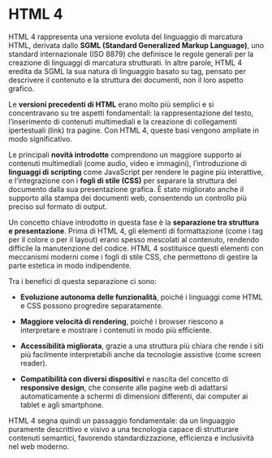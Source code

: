 # HTML 4
HTML 4 rappresenta una versione evoluta del linguaggio di marcatura HTML, derivata dallo **SGML (Standard Generalized Markup Language)**, uno standard internazionale (ISO 8879) che definisce le regole generali per la creazione di linguaggi di marcatura strutturati. In altre parole, HTML 4 eredita da SGML la sua natura di linguaggio basato su tag, pensato per descrivere il contenuto e la struttura dei documenti, non il loro aspetto grafico.

Le **versioni precedenti di HTML** erano molto più semplici e si concentravano su tre aspetti fondamentali: la rappresentazione del testo, l’inserimento di contenuti multimediali e la creazione di collegamenti ipertestuali (link) tra pagine. Con HTML 4, queste basi vengono ampliate in modo significativo.

Le principali **novità introdotte** comprendono un maggiore supporto ai contenuti multimediali (come audio, video e immagini), l’introduzione di **linguaggi di scripting** come JavaScript per rendere le pagine più interattive, e l’integrazione con i **fogli di stile (CSS)** per separare la struttura del documento dalla sua presentazione grafica. È stato migliorato anche il supporto alla stampa dei documenti web, consentendo un controllo più preciso sul formato di output.

Un concetto chiave introdotto in questa fase è la **separazione tra struttura e presentazione**. Prima di HTML 4, gli elementi di formattazione (come i tag per il colore o per il layout) erano spesso mescolati al contenuto, rendendo difficile la manutenzione del codice. HTML 4 sostituisce questi elementi con meccanismi moderni come i fogli di stile CSS, che permettono di gestire la parte estetica in modo indipendente.

Tra i benefici di questa separazione ci sono:

- **Evoluzione autonoma delle funzionalità**, poiché i linguaggi come HTML e CSS possono progredire separatamente.
    
- **Maggiore velocità di rendering**, poiché i browser riescono a interpretare e mostrare i contenuti in modo più efficiente.
    
- **Accessibilità migliorata**, grazie a una struttura più chiara che rende i siti più facilmente interpretabili anche da tecnologie assistive (come screen reader).
    
- **Compatibilità con diversi dispositivi** e nascita del concetto di **responsive design**, che consente alle pagine web di adattarsi automaticamente a schermi di dimensioni differenti, dai computer ai tablet e agli smartphone.
    

HTML 4 segna quindi un passaggio fondamentale: da un linguaggio puramente descrittivo e visivo a una tecnologia capace di strutturare contenuti semantici, favorendo standardizzazione, efficienza e inclusività nel web moderno.


